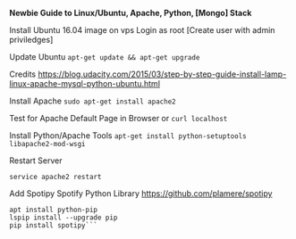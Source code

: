 **Newbie Guide to Linux/Ubuntu, Apache, Python, [Mongo] Stack**

Install Ubuntu 16.04 image on vps
Login as root
[Create user with admin priviledges]

Update Ubuntu
```apt-get update && apt-get upgrade```

Credits
https://blog.udacity.com/2015/03/step-by-step-guide-install-lamp-linux-apache-mysql-python-ubuntu.html

Install Apache
```sudo apt-get install apache2```

Test for Apache Default Page in Browser or
```curl localhost```

Install Python/Apache Tools
```apt-get install python-setuptools libapache2-mod-wsgi```

Restart Server
```
service apache2 restart
```

Add Spotipy Spotify Python Library
https://github.com/plamere/spotipy

```
apt install python-pip
lspip install --upgrade pip
pip install spotipy```
